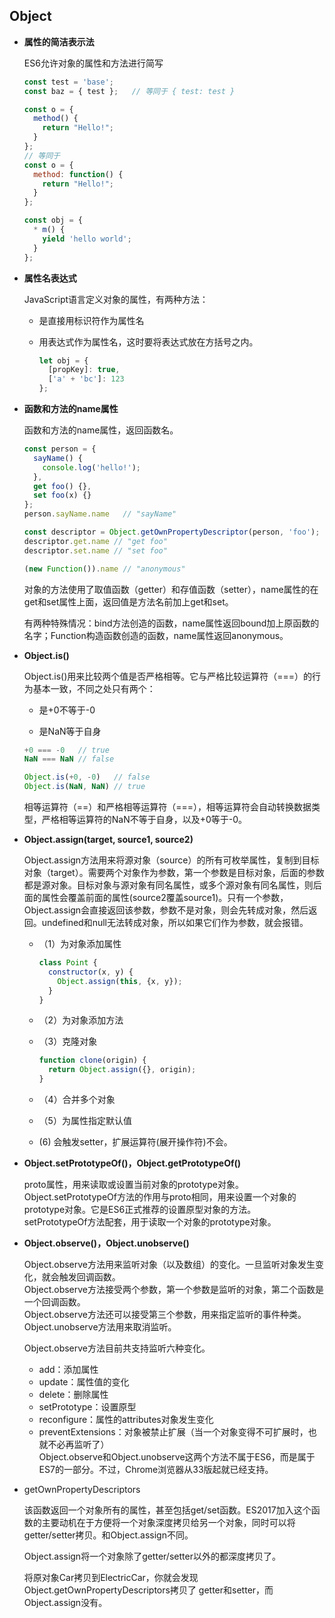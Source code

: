 ## Object

* **属性的简洁表示法**  

  ES6允许对象的属性和方法进行简写

  ```js
  const test = 'base';
  const baz = { test };   // 等同于 { test: test }

  const o = {
    method() {
      return "Hello!";
    }
  };
  // 等同于
  const o = {
    method: function() {
      return "Hello!";
    }
  };

  const obj = {
    * m() {
      yield 'hello world';
    }
  };
  ```

* **属性名表达式**  

  JavaScript语言定义对象的属性，有两种方法：
  
  - 是直接用标识符作为属性名
  
  - 用表达式作为属性名，这时要将表达式放在方括号之内。

    ```js
    let obj = {
      [propKey]: true,
      ['a' + 'bc']: 123
    };
    ```

* **函数和方法的name属性**

  函数和方法的name属性，返回函数名。

  ```js
  const person = {
    sayName() {
      console.log('hello!');
    },
    get foo() {},
    set foo(x) {}
  };
  person.sayName.name   // "sayName"

  const descriptor = Object.getOwnPropertyDescriptor(person, 'foo');
  descriptor.get.name // "get foo"
  descriptor.set.name // "set foo"

  (new Function()).name // "anonymous"
  ```

  对象的方法使用了取值函数（getter）和存值函数（setter），name属性的在get和set属性上面，返回值是方法名前加上get和set。

  有两种特殊情况：bind方法创造的函数，name属性返回bound加上原函数的名字；Function构造函数创造的函数，name属性返回anonymous。

* **Object.is()**  

  Object.is()用来比较两个值是否严格相等。它与严格比较运算符（===）的行为基本一致，不同之处只有两个：
  
  - 是+0不等于-0

  - 是NaN等于自身 

  ```js
  +0 === -0   // true
  NaN === NaN // false

  Object.is(+0, -0)   // false
  Object.is(NaN, NaN) // true
  ```

  相等运算符（==）和严格相等运算符（===），相等运算符会自动转换数据类型，严格相等运算符的NaN不等于自身，以及+0等于-0。

* **Object.assign(target, source1, source2)**  

  Object.assign方法用来将源对象（source）的所有可枚举属性，复制到目标对象（target）。需要两个对象作为参数，第一个参数是目标对象，后面的参数都是源对象。目标对象与源对象有同名属性，或多个源对象有同名属性，则后面的属性会覆盖前面的属性(source2覆盖source1)。只有一个参数，Object.assign会直接返回该参数，参数不是对象，则会先转成对象，然后返回。undefined和null无法转成对象，所以如果它们作为参数，就会报错。

  - （1）为对象添加属性

    ```js
    class Point {
      constructor(x, y) {
        Object.assign(this, {x, y});
      }
    }
    ```

  - （2）为对象添加方法

  - （3）克隆对象

    ```js
    function clone(origin) {
      return Object.assign({}, origin);
    }
    ```

  - （4）合并多个对象

  - （5）为属性指定默认值

  - (6) 会触发setter，扩展运算符(展开操作符)不会。

* **Object.setPrototypeOf()，Object.getPrototypeOf()**  

  proto属性，用来读取或设置当前对象的prototype对象。  
  Object.setPrototypeOf方法的作用与proto相同，用来设置一个对象的prototype对象。它是ES6正式推荐的设置原型对象的方法。  
  setPrototypeOf方法配套，用于读取一个对象的prototype对象。  

* **Object.observe()，Object.unobserve()**  

  Object.observe方法用来监听对象（以及数组）的变化。一旦监听对象发生变化，就会触发回调函数。  
  Object.observe方法接受两个参数，第一个参数是监听的对象，第二个函数是一个回调函数。  
  Object.observe方法还可以接受第三个参数，用来指定监听的事件种类。  
  Object.unobserve方法用来取消监听。  

  Object.observe方法目前共支持监听六种变化。  
  - add：添加属性
  - update：属性值的变化
  - delete：删除属性
  - setPrototype：设置原型
  - reconfigure：属性的attributes对象发生变化
  - preventExtensions：对象被禁止扩展（当一个对象变得不可扩展时，也就不必再监听了）  
  Object.observe和Object.unobserve这两个方法不属于ES6，而是属于ES7的一部分。不过，Chrome浏览器从33版起就已经支持。

* getOwnPropertyDescriptors

  该函数返回一个对象所有的属性，甚至包括get/set函数。ES2017加入这个函数的主要动机在于方便将一个对象深度拷贝给另一个对象，同时可以将getter/setter拷贝。和Object.assign不同。

  Object.assign将一个对象除了getter/setter以外的都深度拷贝了。

  将原对象Car拷贝到ElectricCar，你就会发现Object.getOwnPropertyDescriptors拷贝了 getter和setter，而Object.assign没有。